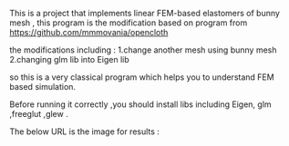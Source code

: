 This is a project that implements linear FEM-based elastomers of bunny mesh , this program is the modification based on program from 
https://github.com/mmmovania/opencloth

the modifications including :
1.change another mesh using bunny mesh 
2.changing glm lib into Eigen lib 

so this is a very classical program which helps you to understand FEM based simulation.

Before running it correctly ,you should install libs including Eigen, glm ,freeglut ,glew .

The below URL is the image for results :



